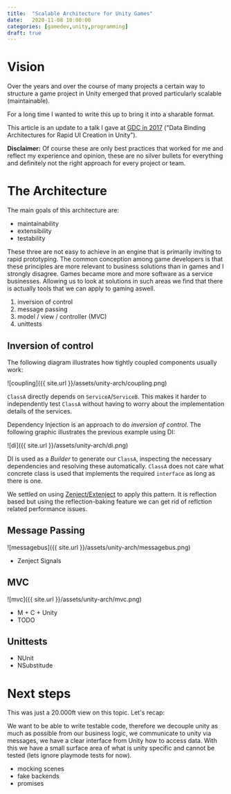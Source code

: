 ```yaml
---
title:  "Scalable Architecture for Unity Games"
date:   2020-11-08 10:00:00
categories: [gamedev,unity,programming]
draft: true
---
```


# Vision

Over the years and over the course of many projects a certain way to structure a game project in Unity emerged that proved particularly scalable (maintainable).

For a long time I wanted to write this up to bring it into a sharable format.

This article is an update to a talk I gave at [GDC in 2017](https://www.gdconf.com) ("Data Binding Architectures for Rapid UI Creation in Unity").

**Disclaimer:** Of course these are only best practices that worked for me and reflect my experience and opinion, these are no silver bullets for everything and definitely not the right approach for every project or team.

# The Architecture

The main goals of this architecture are:

* maintainability
* extensibility
* testability

These three are not easy to achieve in an engine that is primarily inviting to rapid prototyping. The common conception among game developers is that these principles are more relevant to business solutions than in games and I strongly disagree. Games became more and more software as a service businesses. Allowing us to look at solutions in such areas we find that there is actually tools that we can apply to gaming aswell.

1. inversion of control
2. message passing
3. model / view / controller (MVC)
4. unittests

## Inversion of control

The following diagram illustrates how tightly coupled components usually work:

![coupling]({{ site.url }}/assets/unity-arch/coupling.png)

`ClassA` directly depends on `ServiceA`/`ServiceB`. This makes it harder to independently test `ClassA` without having to worry about the implementation details of the services.

Dependency Injection is an approach to do *inversion of control*. The following graphic illustrates the previous example using DI:

![di]({{ site.url }}/assets/unity-arch/di.png)

DI is used as a *Builder* to generate our `ClassA`, inspecting the necessary dependencies and resolving these automatically. `ClassA` does not care what concrete class is used that implements the required `interface` as long as there is one.

We settled on using [Zenject/Extenject](https://github.com/svermeulen/Extenject) to apply this pattern. It is reflection based but using the reflection-baking feature we can get rid of reflction related performance issues.

## Message Passing

![messagebus]({{ site.url }}/assets/unity-arch/messagebus.png)

* Zenject Signals

## MVC

![mvc]({{ site.url }}/assets/unity-arch/mvc.png)

* M + C + Unity
* TODO

## Unittests

* NUnit
* NSubstitude

# Next steps

This was just a 20.000ft view on this topic. 
Let's recap:

We want to be able to write testable code, therefore we decouple unity as much as possible from our business logic, we communicate to unity via messages, we have a clear interface from Unity how to access data. With this we have a small surface area of what is unity specific and cannot be tested (lets ignore playmode tests for now).

* mocking scenes
* fake backends
* promises